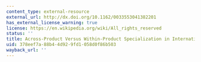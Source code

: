 ```yaml
---
content_type: external-resource
external_url: http://dx.doi.org/10.1162/0033553041382201
has_external_license_warning: true
license: https://en.wikipedia.org/wiki/All_rights_reserved
status: ''
title: Across-Product Versus Within-Product Specialization in International Trade
uid: 378eef7a-88b4-4d92-9fd1-058d0f86b503
wayback_url: ''
---
```

